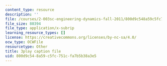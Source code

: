 ```yaml
---
content_type: resource
description: ''
file: /courses/2-003sc-engineering-dynamics-fall-2011/800d9c548a59c5fc751cfa7b5b38a3e5_wzEqF_UQkks.srt
file_size: 80394
file_type: application/x-subrip
learning_resource_types: []
license: https://creativecommons.org/licenses/by-nc-sa/4.0/
ocw_type: OCWFile
resourcetype: Other
title: 3play caption file
uid: 800d9c54-8a59-c5fc-751c-fa7b5b38a3e5
---
```

